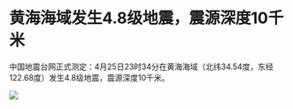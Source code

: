 # 黄海海域发生4.8级地震，震源深度10千米

中国地震台网正式测定：4月25日23时34分在黄海海域（北纬34.54度，东经122.68度）发生4.8级地震，震源深度10千米。

![](https://inews.gtimg.com/om_bt/OWbOux3vtPMnZ9L41mHW3BzTTSen26zyI7ukxsbeOnsWgAA/1000)

